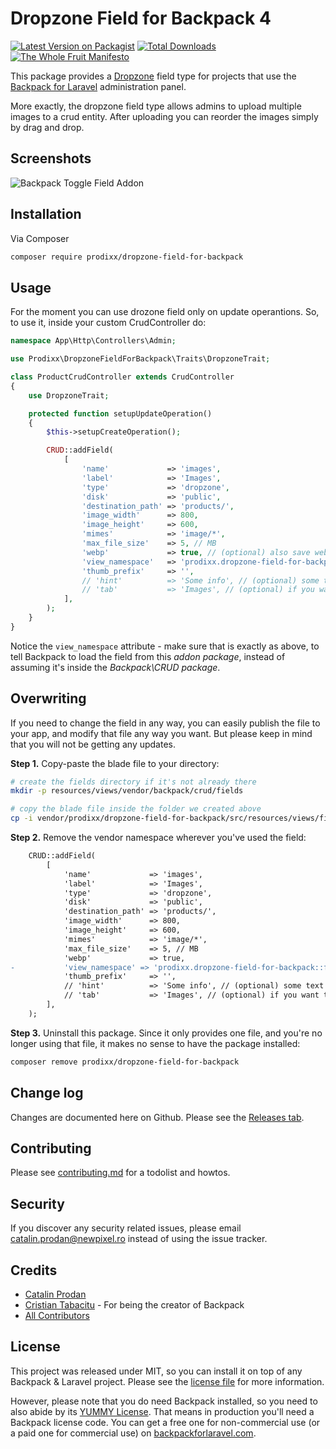 # Dropzone Field for Backpack 4

[![Latest Version on Packagist][ico-version]][link-packagist]
[![Total Downloads][ico-downloads]][link-downloads]
[![The Whole Fruit Manifesto](https://img.shields.io/badge/writing%20standard-the%20whole%20fruit-brightgreen)](https://github.com/the-whole-fruit/manifesto)

This package provides a [Dropzone](https://www.dropzonejs.com/) field type for projects that use the [Backpack for Laravel](https://backpackforlaravel.com/) administration panel.

More exactly, the dropzone field type allows admins to upload multiple images to a crud entity. After uploading you can reorder the images simply by drag and drop.


## Screenshots

![Backpack Toggle Field Addon](https://user-images.githubusercontent.com/3352723/121692505-d1650900-cad0-11eb-8526-d8f18307785e.jpg)


## Installation

Via Composer

``` bash
composer require prodixx/dropzone-field-for-backpack
```

## Usage

For the moment you can use drozone field only on update operantions. So, to use it, inside your custom CrudController do:

```php
namespace App\Http\Controllers\Admin;

use Prodixx\DropzoneFieldForBackpack\Traits\DropzoneTrait;

class ProductCrudController extends CrudController
{
    use DropzoneTrait;

    protected function setupUpdateOperation()
    {
        $this->setupCreateOperation();

        CRUD::addField(
            [
                'name'             => 'images',
                'label'            => 'Images',
                'type'             => 'dropzone',
                'disk'             => 'public',
                'destination_path' => 'products/',
                'image_width'      => 800,
                'image_height'     => 600,
                'mimes'            => 'image/*',
                'max_file_size'    => 5, // MB
                'webp'             => true, // (optional) also save webp version
                'view_namespace'   => 'prodixx.dropzone-field-for-backpack::fields',
                'thumb_prefix'     => '',
                // 'hint'          => 'Some info', // (optional) some text that is shown under the field
                // 'tab'           => 'Images', // (optional) if you want the field to be shown in tabs
            ],
        );
    }
}
```

Notice the ```view_namespace``` attribute - make sure that is exactly as above, to tell Backpack to load the field from this _addon package_, instead of assuming it's inside the _Backpack\CRUD package_.


## Overwriting

If you need to change the field in any way, you can easily publish the file to your app, and modify that file any way you want. But please keep in mind that you will not be getting any updates.

**Step 1.** Copy-paste the blade file to your directory:
```bash
# create the fields directory if it's not already there
mkdir -p resources/views/vendor/backpack/crud/fields

# copy the blade file inside the folder we created above
cp -i vendor/prodixx/dropzone-field-for-backpack/src/resources/views/fields/dropzone.blade.php resources/views/vendor/backpack/crud/fields/dropzone.blade.php
```

**Step 2.** Remove the vendor namespace wherever you've used the field:
```diff
    CRUD::addField(
        [
            'name'             => 'images',
            'label'            => 'Images',
            'type'             => 'dropzone',
            'disk'             => 'public',
            'destination_path' => 'products/',
            'image_width'      => 800,
            'image_height'     => 600,
            'mimes'            => 'image/*',
            'max_file_size'    => 5, // MB
            'webp'             => true,
-           'view_namespace' => 'prodixx.dropzone-field-for-backpack::fields'
            'thumb_prefix'     => '',
            // 'hint'          => 'Some info', // (optional) some text that is shown under the field
            // 'tab'           => 'Images', // (optional) if you want the field to be shown in tabs
        ],
    );
```

**Step 3.** Uninstall this package. Since it only provides one file, and you're no longer using that file, it makes no sense to have the package installed:
```bash
composer remove prodixx/dropzone-field-for-backpack
```

## Change log

Changes are documented here on Github. Please see the [Releases tab](https://github.com/prodixx/dropzone-field-for-backpack/releases).

## Contributing

Please see [contributing.md](contributing.md) for a todolist and howtos.

## Security

If you discover any security related issues, please email catalin.prodan@newpixel.ro instead of using the issue tracker.

## Credits

- [Catalin Prodan][link-author]
- [Cristian Tabacitu](https://github.com/tabacitu) - For being the creator of Backpack
- [All Contributors][link-contributors]

## License

This project was released under MIT, so you can install it on top of any Backpack & Laravel project. Please see the [license file](license.md) for more information.

However, please note that you do need Backpack installed, so you need to also abide by its [YUMMY License](https://github.com/Laravel-Backpack/CRUD/blob/master/LICENSE.md). That means in production you'll need a Backpack license code. You can get a free one for non-commercial use (or a paid one for commercial use) on [backpackforlaravel.com](https://backpackforlaravel.com).


[ico-version]: https://img.shields.io/packagist/v/prodixx/dropzone-field-for-backpack.svg?style=flat-square
[ico-downloads]: https://img.shields.io/packagist/dt/prodixx/dropzone-field-for-backpack.svg?style=flat-square

[link-packagist]: https://packagist.org/packages/prodixx/dropzone-field-for-backpack
[link-downloads]: https://packagist.org/packages/prodixx/dropzone-field-for-backpack
[link-author]: https://github.com/prodixx
[link-contributors]: ../../contributors

